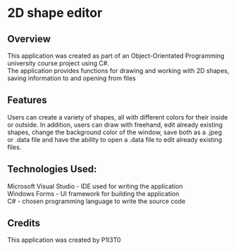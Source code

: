 # 2D shape editor

## Overview
This application was created as part of an Object-Orientated Programming university course project using C#. <br>
The application provides functions for drawing and working with 2D shapes, saving information to and opening from files <br>

## Features
Users can create a variety of shapes, all with different colors for their inside or outside.
In addition, users can draw with freehand, edit already existing shapes, change the background color
of the window, save both as a .jpeg or .data file and have the ability to open a .data file to edit 
already existing files.

## Technologies Used:
Microsoft Visual Studio - IDE used for writing the application <br>
Windows Forms - UI framework for building the application<br>
C# - chosen programming language to write the source code

## Credits
This application was created by P1l3T0 
